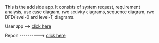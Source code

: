This is the add side app. It consists of system request, requirement analysis, use case diagram, two activity diagrams, sequence diagram, two DFD(level-0 and level-1) diagrams.

User app --> [click here](https://github.com/chistia007/Health-Care-Center/edit/master/README.md)

Report ----------> [click here](https://github.com/chistia007/Health-Care-Center)

